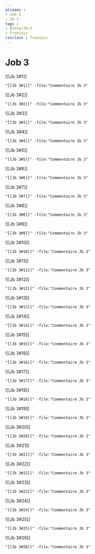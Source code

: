 ```yaml
---
aliases : 
- Job 3
- Jb 3
tags : 
- Bible/Jb/3
- français
cssclass : français
---
```


# Job 3

![[Jb 3#1]]

```query
"[[Jb 3#1]]" -file:"Commentaire Jb 3"
```

![[Jb 3#2]]

```query
"[[Jb 3#2]]" -file:"Commentaire Jb 3"
```

![[Jb 3#3]]

```query
"[[Jb 3#3]]" -file:"Commentaire Jb 3"
```

![[Jb 3#4]]

```query
"[[Jb 3#4]]" -file:"Commentaire Jb 3"
```

![[Jb 3#5]]

```query
"[[Jb 3#5]]" -file:"Commentaire Jb 3"
```

![[Jb 3#6]]

```query
"[[Jb 3#6]]" -file:"Commentaire Jb 3"
```

![[Jb 3#7]]

```query
"[[Jb 3#7]]" -file:"Commentaire Jb 3"
```

![[Jb 3#8]]

```query
"[[Jb 3#8]]" -file:"Commentaire Jb 3"
```

![[Jb 3#9]]

```query
"[[Jb 3#9]]" -file:"Commentaire Jb 3"
```

![[Jb 3#10]]

```query
"[[Jb 3#10]]" -file:"Commentaire Jb 3"
```

![[Jb 3#11]]

```query
"[[Jb 3#11]]" -file:"Commentaire Jb 3"
```

![[Jb 3#12]]

```query
"[[Jb 3#12]]" -file:"Commentaire Jb 3"
```

![[Jb 3#13]]

```query
"[[Jb 3#13]]" -file:"Commentaire Jb 3"
```

![[Jb 3#14]]

```query
"[[Jb 3#14]]" -file:"Commentaire Jb 3"
```

![[Jb 3#15]]

```query
"[[Jb 3#15]]" -file:"Commentaire Jb 3"
```

![[Jb 3#16]]

```query
"[[Jb 3#16]]" -file:"Commentaire Jb 3"
```

![[Jb 3#17]]

```query
"[[Jb 3#17]]" -file:"Commentaire Jb 3"
```

![[Jb 3#18]]

```query
"[[Jb 3#18]]" -file:"Commentaire Jb 3"
```

![[Jb 3#19]]

```query
"[[Jb 3#19]]" -file:"Commentaire Jb 3"
```

![[Jb 3#20]]

```query
"[[Jb 3#20]]" -file:"Commentaire Jb 3"
```

![[Jb 3#21]]

```query
"[[Jb 3#21]]" -file:"Commentaire Jb 3"
```

![[Jb 3#22]]

```query
"[[Jb 3#22]]" -file:"Commentaire Jb 3"
```

![[Jb 3#23]]

```query
"[[Jb 3#23]]" -file:"Commentaire Jb 3"
```

![[Jb 3#24]]

```query
"[[Jb 3#24]]" -file:"Commentaire Jb 3"
```

![[Jb 3#25]]

```query
"[[Jb 3#25]]" -file:"Commentaire Jb 3"
```

![[Jb 3#26]]

```query
"[[Jb 3#26]]" -file:"Commentaire Jb 3"
```

